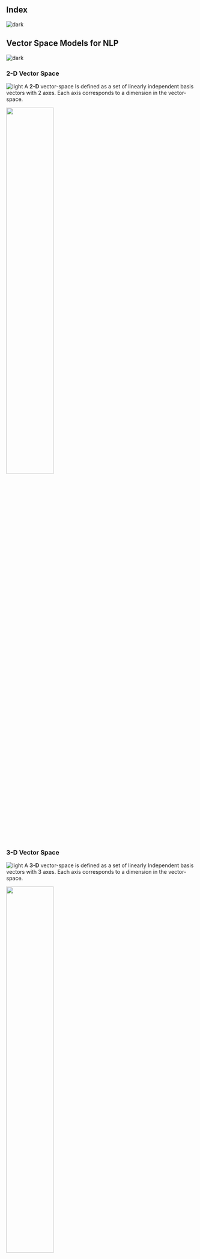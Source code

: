 ## Index
![dark](https://user-images.githubusercontent.com/12748752/132402918-976c6cc7-cc94-4267-9513-b3937504eb63.png)

## Vector Space Models for NLP
![dark](https://user-images.githubusercontent.com/12748752/132402918-976c6cc7-cc94-4267-9513-b3937504eb63.png)

### 2-D Vector Space
![light](https://user-images.githubusercontent.com/12748752/132402912-1a2a215e-de2f-4536-b28e-e75197136af9.png)
A **2-D** vector-space Is defined as a set of linearly independent basis vectors with 2 axes. Each axis corresponds to a dimension in the vector-space. 

<img src="https://user-images.githubusercontent.com/12748752/186020910-9eeae053-e951-434a-9f3e-ac812fbbf05a.png" width=50%/>

### 3-D Vector Space
![light](https://user-images.githubusercontent.com/12748752/132402912-1a2a215e-de2f-4536-b28e-e75197136af9.png)
A **3-D** vector-space is defined as a set of linearly Independent basis vectors with 3 axes. Each axis corresponds to a dimension in the vector-space.

<img src="https://user-images.githubusercontent.com/12748752/186029942-00189cf6-bb7a-4f0d-97fe-04d71b1d203f.png" width=50%/>

Linearly independent vectors of size **N** will result in **N**-dimensional axes which are mutually orthogonal to each other. 

### Vector Space model for Words
![light](https://user-images.githubusercontent.com/12748752/132402912-1a2a215e-de2f-4536-b28e-e75197136af9.png)
Let us assume that the words in a corpus are considered as linearly independent basis vectors. If a corpus contains 1 words which are linearly independent, then every word represents an axis in the continuous vector space R. Each word takes an independent axis which is orthogonal to other words/axes. Then will contain | axes.

#### Examples
1. The vocabulary size of emma corpus is 7079) If we plot all the words in the real space R, we get 7079 axes
2. The vocabulary size of Google News Corpus corpus is 3 million. If we plot all the words in the real space R, we get 3 million axes

Suppose if you are having about 300 words, all 300 words are **independent** and they have no relation to each other(considered as **_linearly independent vectors_**); that means if I do a dot product of word **a** and **b** that result would be going to be **0**. So, again we will be using the notation of **|v|** this length of your vocabulary if you consider all of them as linear and then all the vectors related to the words in the vocabulary or linearly independent. And they do not have a linear relationship with each other and they are represented in the
continuous vector spacer. 

### DOCUMENT VECTOR SPACE MODEL
![light](https://user-images.githubusercontent.com/12748752/132402912-1a2a215e-de2f-4536-b28e-e75197136af9.png)
* Vector space models are used to represent words in a continuous vector space **R**.
* Combination of Terms represent a document vector in the word vector space.
* Very high dimensional space - several million axes, representing terms and several million documents containing several terms

#### EXAMPLE BINARY INCIDENCE MATRIX
Let us consider three words - **good**, **car**, **mechanic** and we will represent these words in a 3-D vector space

<img src="https://user-images.githubusercontent.com/12748752/186108579-79c183ea-d8fd-403d-b370-05a2244e5ab8.png" width=20% align="right"/>

| |good|car|mechanic|
|----|----|---|----|
|D1|1|1|1|
|D2|1|0|1|
|D3|0|1|1|


#### TF-IDF represent these words like
| |good|car|mechanic|
|----|----|---|----|
|D1|0.91|1|0.0011|
|D2|0.21|0|0.1|
|D3|0.15|1|0.921|

<img src="https://user-images.githubusercontent.com/12748752/186113858-3b37fed8-8935-4941-9635-cc0496af8ed7.png" width=30%  />

If you look at **D3** it is pretty close to a **mechanic** than to the _axes_ **good**, maybe because there are more number of terms that are representing **mechanic** then **good** in this case. So, that is why **D3** is pretty close to the **mechanic** and then if you look at **D2** which has a fair amount of representation from **good** as well as from **mechanic** that is why it is somewhere in the middle. So, this is the actual space that we are looking at and all the documents that contain those two words would be represented in this space and the length of that particular document depends on how those frequencies are distributed in the document.
